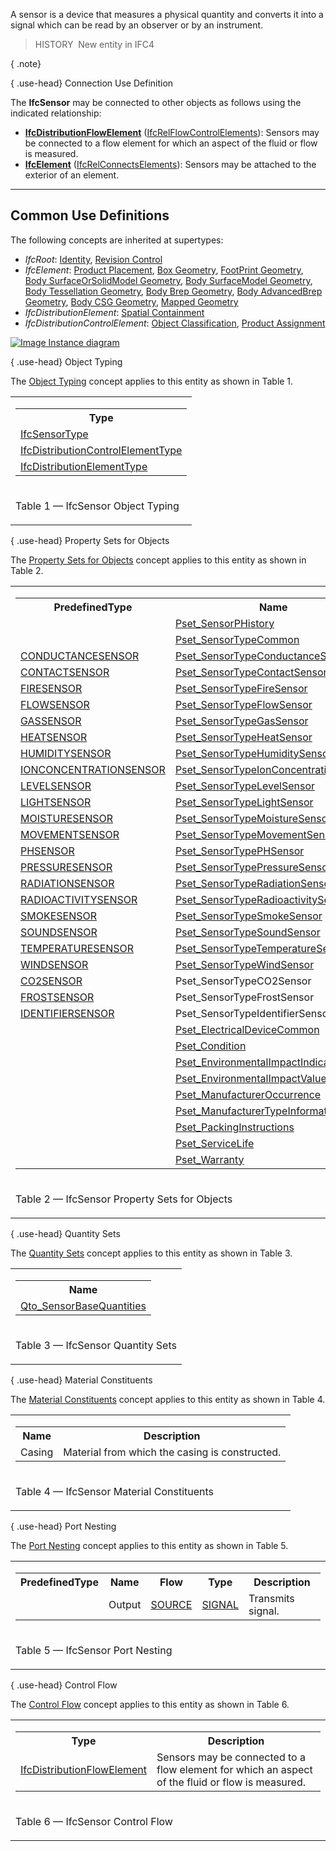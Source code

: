 ﻿A sensor is a device that measures a physical quantity and converts it into a signal which can be read by an observer or by an instrument.

> HISTORY&nbsp; New entity in IFC4

{ .note}
> 

{ .use-head}
Connection Use Definition

The **IfcSensor** may be connected to other objects as follows using the indicated relationship:

* **[IfcDistributionFlowElement](../../ifcsharedbldgserviceelements/lexical/ifcdistributionflowelement.htm)** ([IfcRelFlowControlElements](../../ifcsharedbldgserviceelements/lexical/ifcrelflowcontrolelements.htm)): Sensors may be connected to a flow element for which an aspect of the fluid or flow is measured.
* **[IfcElement](../../ifcproductextension/lexical/ifcelement.htm)** ([IfcRelConnectsElements](../../ifcproductextension/lexical/ifcrelconnectselements.htm)): Sensors may be attached to the exterior of an element.

___
## Common Use Definitions
The following concepts are inherited at supertypes:

* _IfcRoot_: [Identity](../../templates/identity.htm), [Revision Control](../../templates/revision-control.htm)
* _IfcElement_: [Product Placement](../../templates/product-placement.htm), [Box Geometry](../../templates/box-geometry.htm), [FootPrint Geometry](../../templates/footprint-geometry.htm), [Body SurfaceOrSolidModel Geometry](../../templates/body-surfaceorsolidmodel-geometry.htm), [Body SurfaceModel Geometry](../../templates/body-surfacemodel-geometry.htm), [Body Tessellation Geometry](../../templates/body-tessellation-geometry.htm), [Body Brep Geometry](../../templates/body-brep-geometry.htm), [Body AdvancedBrep Geometry](../../templates/body-advancedbrep-geometry.htm), [Body CSG Geometry](../../templates/body-csg-geometry.htm), [Mapped Geometry](../../templates/mapped-geometry.htm)
* _IfcDistributionElement_: [Spatial Containment](../../templates/spatial-containment.htm)
* _IfcDistributionControlElement_: [Object Classification](../../templates/object-classification.htm), [Product Assignment](../../templates/product-assignment.htm)

[![Image](../../../img/diagram.png)&nbsp;Instance diagram](../../../annex/annex-d/common-use-definitions/ifcsensor.htm)

{ .use-head}
Object Typing

The [Object Typing](../../templates/object-typing.htm) concept applies to this entity as shown in Table 1.

<table>
<tr><td>
<table class="gridtable">
<tr><th><b>Type</b></th></tr>
<tr><td><a href="../../ifcbuildingcontrolsdomain/lexical/ifcsensortype.htm">IfcSensorType</a></td></tr>
<tr><td><a href="../../ifcsharedbldgserviceelements/lexical/ifcdistributioncontrolelementtype.htm">IfcDistributionControlElementType</a></td></tr>
<tr><td><a href="../../ifcproductextension/lexical/ifcdistributionelementtype.htm">IfcDistributionElementType</a></td></tr>
</table>
</td></tr>
<tr><td><p class="table">Table 1 &mdash; IfcSensor Object Typing</p></td></tr></table>

  
  
{ .use-head}
Property Sets for Objects

The [Property Sets for Objects](../../templates/property-sets-for-objects.htm) concept applies to this entity as shown in Table 2.

<table>
<tr><td>
<table class="gridtable">
<tr><th><b>PredefinedType</b></th><th><b>Name</b></th></tr>
<tr><td>&nbsp;</td><td><a href="../../psd/ifcbuildingcontrolsdomain/Pset_SensorPHistory.xml">Pset_SensorPHistory</a></td></tr>
<tr><td>&nbsp;</td><td><a href="../../psd/ifcbuildingcontrolsdomain/Pset_SensorTypeCommon.xml">Pset_SensorTypeCommon</a></td></tr>
<tr><td><a href="../../ifcbuildingcontrolsdomain/lexical/ifcsensortypeenum.htm">CONDUCTANCESENSOR</a></td><td><a href="../../psd/ifcbuildingcontrolsdomain/Pset_SensorTypeConductanceSensor.xml">Pset_SensorTypeConductanceSensor</a></td></tr>
<tr><td><a href="../../ifcbuildingcontrolsdomain/lexical/ifcsensortypeenum.htm">CONTACTSENSOR</a></td><td><a href="../../psd/ifcbuildingcontrolsdomain/Pset_SensorTypeContactSensor.xml">Pset_SensorTypeContactSensor</a></td></tr>
<tr><td><a href="../../ifcbuildingcontrolsdomain/lexical/ifcsensortypeenum.htm">FIRESENSOR</a></td><td><a href="../../psd/ifcbuildingcontrolsdomain/Pset_SensorTypeFireSensor.xml">Pset_SensorTypeFireSensor</a></td></tr>
<tr><td><a href="../../ifcbuildingcontrolsdomain/lexical/ifcsensortypeenum.htm">FLOWSENSOR</a></td><td><a href="../../psd/ifcbuildingcontrolsdomain/Pset_SensorTypeFlowSensor.xml">Pset_SensorTypeFlowSensor</a></td></tr>
<tr><td><a href="../../ifcbuildingcontrolsdomain/lexical/ifcsensortypeenum.htm">GASSENSOR</a></td><td><a href="../../psd/ifcbuildingcontrolsdomain/Pset_SensorTypeGasSensor.xml">Pset_SensorTypeGasSensor</a></td></tr>
<tr><td><a href="../../ifcbuildingcontrolsdomain/lexical/ifcsensortypeenum.htm">HEATSENSOR</a></td><td><a href="../../psd/ifcbuildingcontrolsdomain/Pset_SensorTypeHeatSensor.xml">Pset_SensorTypeHeatSensor</a></td></tr>
<tr><td><a href="../../ifcbuildingcontrolsdomain/lexical/ifcsensortypeenum.htm">HUMIDITYSENSOR</a></td><td><a href="../../psd/ifcbuildingcontrolsdomain/Pset_SensorTypeHumiditySensor.xml">Pset_SensorTypeHumiditySensor</a></td></tr>
<tr><td><a href="../../ifcbuildingcontrolsdomain/lexical/ifcsensortypeenum.htm">IONCONCENTRATIONSENSOR</a></td><td><a href="../../psd/ifcbuildingcontrolsdomain/Pset_SensorTypeIonConcentrationSensor.xml">Pset_SensorTypeIonConcentrationSensor</a></td></tr>
<tr><td><a href="../../ifcbuildingcontrolsdomain/lexical/ifcsensortypeenum.htm">LEVELSENSOR</a></td><td><a href="../../psd/ifcbuildingcontrolsdomain/Pset_SensorTypeLevelSensor.xml">Pset_SensorTypeLevelSensor</a></td></tr>
<tr><td><a href="../../ifcbuildingcontrolsdomain/lexical/ifcsensortypeenum.htm">LIGHTSENSOR</a></td><td><a href="../../psd/ifcbuildingcontrolsdomain/Pset_SensorTypeLightSensor.xml">Pset_SensorTypeLightSensor</a></td></tr>
<tr><td><a href="../../ifcbuildingcontrolsdomain/lexical/ifcsensortypeenum.htm">MOISTURESENSOR</a></td><td><a href="../../psd/ifcbuildingcontrolsdomain/Pset_SensorTypeMoistureSensor.xml">Pset_SensorTypeMoistureSensor</a></td></tr>
<tr><td><a href="../../ifcbuildingcontrolsdomain/lexical/ifcsensortypeenum.htm">MOVEMENTSENSOR</a></td><td><a href="../../psd/ifcbuildingcontrolsdomain/Pset_SensorTypeMovementSensor.xml">Pset_SensorTypeMovementSensor</a></td></tr>
<tr><td><a href="../../ifcbuildingcontrolsdomain/lexical/ifcsensortypeenum.htm">PHSENSOR</a></td><td><a href="../../psd/ifcbuildingcontrolsdomain/Pset_SensorTypePHSensor.xml">Pset_SensorTypePHSensor</a></td></tr>
<tr><td><a href="../../ifcbuildingcontrolsdomain/lexical/ifcsensortypeenum.htm">PRESSURESENSOR</a></td><td><a href="../../psd/ifcbuildingcontrolsdomain/Pset_SensorTypePressureSensor.xml">Pset_SensorTypePressureSensor</a></td></tr>
<tr><td><a href="../../ifcbuildingcontrolsdomain/lexical/ifcsensortypeenum.htm">RADIATIONSENSOR</a></td><td><a href="../../psd/ifcbuildingcontrolsdomain/Pset_SensorTypeRadiationSensor.xml">Pset_SensorTypeRadiationSensor</a></td></tr>
<tr><td><a href="../../ifcbuildingcontrolsdomain/lexical/ifcsensortypeenum.htm">RADIOACTIVITYSENSOR</a></td><td><a href="../../psd/ifcbuildingcontrolsdomain/Pset_SensorTypeRadioactivitySensor.xml">Pset_SensorTypeRadioactivitySensor</a></td></tr>
<tr><td><a href="../../ifcbuildingcontrolsdomain/lexical/ifcsensortypeenum.htm">SMOKESENSOR</a></td><td><a href="../../psd/ifcbuildingcontrolsdomain/Pset_SensorTypeSmokeSensor.xml">Pset_SensorTypeSmokeSensor</a></td></tr>
<tr><td><a href="../../ifcbuildingcontrolsdomain/lexical/ifcsensortypeenum.htm">SOUNDSENSOR</a></td><td><a href="../../psd/ifcbuildingcontrolsdomain/Pset_SensorTypeSoundSensor.xml">Pset_SensorTypeSoundSensor</a></td></tr>
<tr><td><a href="../../ifcbuildingcontrolsdomain/lexical/ifcsensortypeenum.htm">TEMPERATURESENSOR</a></td><td><a href="../../psd/ifcbuildingcontrolsdomain/Pset_SensorTypeTemperatureSensor.xml">Pset_SensorTypeTemperatureSensor</a></td></tr>
<tr><td><a href="../../ifcbuildingcontrolsdomain/lexical/ifcsensortypeenum.htm">WINDSENSOR</a></td><td><a href="../../psd/ifcbuildingcontrolsdomain/Pset_SensorTypeWindSensor.xml">Pset_SensorTypeWindSensor</a></td></tr>
<tr><td><a href="../../ifcbuildingcontrolsdomain/lexical/ifcsensortypeenum.htm">CO2SENSOR</a></td><td>Pset_SensorTypeCO2Sensor</td></tr>
<tr><td><a href="../../ifcbuildingcontrolsdomain/lexical/ifcsensortypeenum.htm">FROSTSENSOR</a></td><td>Pset_SensorTypeFrostSensor</td></tr>
<tr><td><a href="../../ifcbuildingcontrolsdomain/lexical/ifcsensortypeenum.htm">IDENTIFIERSENSOR</a></td><td>Pset_SensorTypeIdentifierSensor</td></tr>
<tr><td>&nbsp;</td><td><a href="../../psd/ifcelectricaldomain/Pset_ElectricalDeviceCommon.xml">Pset_ElectricalDeviceCommon</a></td></tr>
<tr><td>&nbsp;</td><td><a href="../../psd/ifcsharedfacilitieselements/Pset_Condition.xml">Pset_Condition</a></td></tr>
<tr><td>&nbsp;</td><td><a href="../../psd/ifcproductextension/Pset_EnvironmentalImpactIndicators.xml">Pset_EnvironmentalImpactIndicators</a></td></tr>
<tr><td>&nbsp;</td><td><a href="../../psd/ifcproductextension/Pset_EnvironmentalImpactValues.xml">Pset_EnvironmentalImpactValues</a></td></tr>
<tr><td>&nbsp;</td><td><a href="../../psd/ifcsharedfacilitieselements/Pset_ManufacturerOccurrence.xml">Pset_ManufacturerOccurrence</a></td></tr>
<tr><td>&nbsp;</td><td><a href="../../psd/ifcsharedfacilitieselements/Pset_ManufacturerTypeInformation.xml">Pset_ManufacturerTypeInformation</a></td></tr>
<tr><td>&nbsp;</td><td><a href="../../psd/ifcsharedmgmtelements/Pset_PackingInstructions.xml">Pset_PackingInstructions</a></td></tr>
<tr><td>&nbsp;</td><td><a href="../../psd/ifcsharedfacilitieselements/Pset_ServiceLife.xml">Pset_ServiceLife</a></td></tr>
<tr><td>&nbsp;</td><td><a href="../../psd/ifcsharedfacilitieselements/Pset_Warranty.xml">Pset_Warranty</a></td></tr>
</table>
</td></tr>
<tr><td><p class="table">Table 2 &mdash; IfcSensor Property Sets for Objects</p></td></tr></table>

  
  
{ .use-head}
Quantity Sets

The [Quantity Sets](../../templates/quantity-sets.htm) concept applies to this entity as shown in Table 3.

<table>
<tr><td>
<table class="gridtable">
<tr><th><b>Name</b></th></tr>
<tr><td><a href="../../qto/ifcbuildingcontrolsdomain/Qto_SensorBaseQuantities.xml">Qto_SensorBaseQuantities</a></td></tr>
</table>
</td></tr>
<tr><td><p class="table">Table 3 &mdash; IfcSensor Quantity Sets</p></td></tr></table>

  
  
{ .use-head}
Material Constituents

The [Material Constituents](../../templates/material-constituents.htm) concept applies to this entity as shown in Table 4.

<table>
<tr><td>
<table class="gridtable">
<tr><th><b>Name</b></th><th><b>Description</b></th></tr>
<tr><td>Casing</td><td>Material from which the casing is constructed.</td></tr>
</table>
</td></tr>
<tr><td><p class="table">Table 4 &mdash; IfcSensor Material Constituents</p></td></tr></table>

  
  
{ .use-head}
Port Nesting

The [Port Nesting](../../templates/port-nesting.htm) concept applies to this entity as shown in Table 5.

<table>
<tr><td>
<table class="gridtable">
<tr><th><b>PredefinedType</b></th><th><b>Name</b></th><th><b>Flow</b></th><th><b>Type</b></th><th><b>Description</b></th></tr>
<tr><td>&nbsp;</td><td>Output</td><td><a href="../../ifcsharedbldgserviceelements/lexical/ifcflowdirectionenum.htm">SOURCE</a></td><td><a href="../../ifcsharedbldgserviceelements/lexical/ifcdistributionsystemenum.htm">SIGNAL</a></td><td>Transmits signal.</td></tr>
</table>
</td></tr>
<tr><td><p class="table">Table 5 &mdash; IfcSensor Port Nesting</p></td></tr></table>

  
  
{ .use-head}
Control Flow

The [Control Flow](../../templates/control-flow.htm) concept applies to this entity as shown in Table 6.

<table>
<tr><td>
<table class="gridtable">
<tr><th><b>Type</b></th><th><b>Description</b></th></tr>
<tr><td><a href="../../ifcsharedbldgserviceelements/lexical/ifcdistributionflowelement.htm">IfcDistributionFlowElement</a></td><td>Sensors may be connected to a flow element for which an aspect of the fluid or flow is measured.</td></tr>
</table>
</td></tr>
<tr><td><p class="table">Table 6 &mdash; IfcSensor Control Flow</p></td></tr></table>
